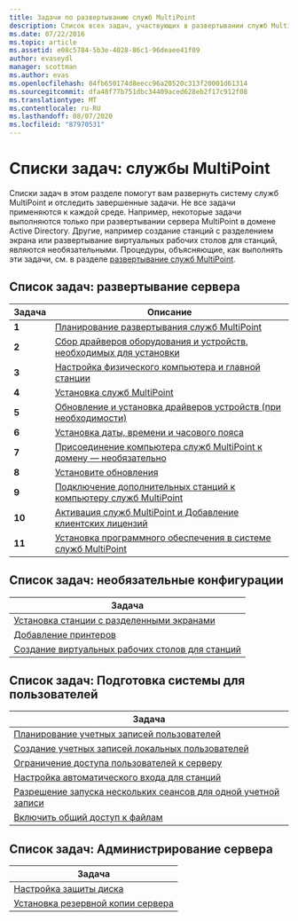 ```yaml
---
title: Задачи по развертыванию служб MultiPoint
description: Список всех задач, участвующих в развертывании служб MultiPoint, а также ссылки на инструкции
ms.date: 07/22/2016
ms.topic: article
ms.assetid: e08c5784-5b3e-4028-86c1-96deaee41f09
author: evaseydl
manager: scottman
ms.author: evas
ms.openlocfilehash: 84fb650174d8eecc96a20520c313f20001d61314
ms.sourcegitcommit: dfa48f77b751dbc34409aced628eb2f17c912f08
ms.translationtype: MT
ms.contentlocale: ru-RU
ms.lasthandoff: 08/07/2020
ms.locfileid: "87970531"
---
```

# <a name="task-lists-multipoint-services"></a>Списки задач: службы MultiPoint
Списки задач в этом разделе помогут вам развернуть систему служб MultiPoint и отследить завершенные задачи. Не все задачи применяются к каждой среде. Например, некоторые задачи выполняются только при развертывании сервера MultiPoint в домене Active Directory. Другие, например создание станций с разделением экрана или развертывание виртуальных рабочих столов для станций, являются необязательными. Процедуры, объясняющие, как выполнять эти задачи, см. в разделе [развертывание служб MultiPoint](deploying-multipoint-services.md).

## <a name="task-list-deploy-the-server"></a>Список задач: развертывание сервера

|Задача|Описание|
|--------|---------------|
|**1**|[Планирование развертывания служб MultiPoint](planning-a-multipoint-services-deployment.md)|
|**2**|[Сбор драйверов оборудования и устройств, необходимых для установки](Collect-hardware-and-device-drivers-needed-for-the-installation.md)|
|**3**|[Настройка физического компьютера и главной станции](Set-up-the-physical-computer-and-primary-station.md)|
|**4**|[Установка служб MultiPoint](Install-MultiPoint-services.md)|
|**5**|[Обновление и установка драйверов устройств (при необходимости)](Update-and-install-device-drivers-if-needed.md)|
|**6**|[Установка даты, времени и часового пояса](Set-the-date--time--and-time-zone.md)|
|**7**|[Присоединение компьютера служб MultiPoint к домену — необязательно](Join-the-MultiPoint-services-computer-to-a-domain--optional-.md)|
|**8**|[Установите обновления](Install-updates.md)|
|**9**|[Подключение дополнительных станций к компьютеру служб MultiPoint](Attach-additional-stations-to-your-MultiPoint-services-computer.md)|
|**10**|[Активация служб MultiPoint и Добавление клиентских лицензий](manage-client-access-licenses-with-multipoint-services.md)|
|**11**|[Установка программного обеспечения в системе служб MultiPoint](Install-software-on-your-MultiPoint-services-system.md)|

## <a name="task-list-optional-configurations"></a>Список задач: необязательные конфигурации

|Задача|
|--------|
|[Установка станции с разделенными экранами](Set-up-a-split-screen-station-in-MultiPoint-services.md)|
|[Добавление принтеров](Add-printers.md)|
|[Создание виртуальных рабочих столов для станций](Create-Windows-10-Enterprise-virtual-desktops-for-stations.md)|

## <a name="task-list-prepare-your-system-for-users"></a>Список задач: Подготовка системы для пользователей

|Задача|
|--------|
|[Планирование учетных записей пользователей](Plan-user-accounts-for-your-MultiPoint-services-environment.md)|
|[Создание учетных записей локальных пользователей](Create-local-user-accounts.md)|
|[Ограничение доступа пользователей к серверу](Limit-users--access-to-the-server-in-MultiPoint-services.md)|
|[Настройка автоматического входа для станций](Configure-stations-for-automatic-logon.md)|
|[Разрешение запуска нескольких сеансов для одной учетной записи](Allow-one-account-to-have-multiple-sessions.md)|
|[Включить общий доступ к файлам](Enable-file-sharing-in-MultiPoint-services.md)|

## <a name="task-list-server-administration"></a>Список задач: Администрирование сервера

|Задача|
|--------|
|[Настройка защиты диска](Configure-Disk-Protection-in-MultiPoint-services.md)|
|[Установка резервной копии сервера](Install-Server-Backup-on-your-MultiPoint-services-computer.md)|